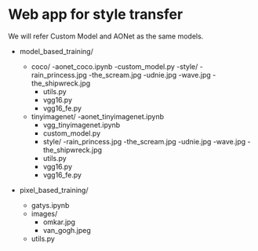 # Web app for style transfer

We will refer Custom Model and AONet as the same models. 

- model_based_training/
    - coco/
        -aonet_coco.ipynb
        -custom_model.py
        -style/ 
            -rain_princess.jpg
            -the_scream.jpg
            -udnie.jpg
            -wave.jpg
            -the_shipwreck.jpg
        - utils.py
        - vgg16.py
        - vgg16_fe.py
    - tinyimagenet/
        -aonet_tinyimagenet.ipynb
        - vgg_tinyimagenet.ipynb
        - custom_model.py
        - style/
            -rain_princess.jpg
            -the_scream.jpg
            -udnie.jpg
            -wave.jpg
            -the_shipwreck.jpg
        - utils.py
        - vgg16.py
        - vgg16_fe.py

- pixel_based_training/
    - gatys.ipynb
    - images/
        - omkar.jpg
        - van_gogh.jpeg
    - utils.py



